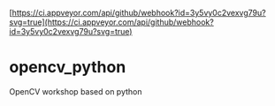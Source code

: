 
[https://ci.appveyor.com/api/github/webhook?id=3y5vy0c2vexvg79u?svg=true](https://ci.appveyor.com/api/github/webhook?id=3y5vy0c2vexvg79u?svg=true)

# opencv_python
OpenCV workshop based on python 

